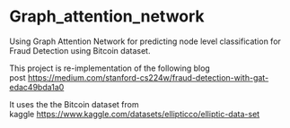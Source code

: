 # Graph_attention_network
Using Graph Attention Network for predicting node level classification for Fraud Detection using Bitcoin dataset.

This project is re-implementation of the following blog post https://medium.com/stanford-cs224w/fraud-detection-with-gat-edac49bda1a0

It uses the the Bitcoin dataset from kaggle https://www.kaggle.com/datasets/ellipticco/elliptic-data-set
